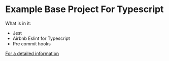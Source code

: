 # Example Base Project For Typescript

What is in it:
* Jest
* Airbnb Eslint for Typescript
* Pre commit hooks

[For a detailed information](https://theminimalistdeveloper.com/setting-up-typescript-project-from-scratch)
